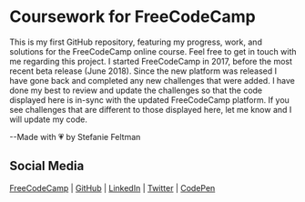 # Coursework for FreeCodeCamp
This is my first GitHub repository, featuring my progress, work, and solutions for the FreeCodeCamp online course.
Feel free to get in touch with me regarding this project.
I started FreeCodeCamp in 2017, before the most recent beta release (June 2018). Since the new platform was released I have gone back and completed any new challenges that were added. I have done my best to review and update the challenges so that the code displayed here is in-sync with the updated FreeCodeCamp platform. If you see challenges that are different to those displayed here, let me know and I will update my code.

--Made with 💗 by Stefanie Feltman

## Social Media
[FreeCodeCamp](https://www.freecodecamp.org/portfolio/stefaniedev) |
[GitHub](https://github.com/stefaniedev) |
[LinkedIn](https://www.linkedin.com/in/stefaniefeltman/) |
[Twitter](https://twitter.com/stefaniedev) |
[CodePen](https://codepen.io/stefaniedev/)
